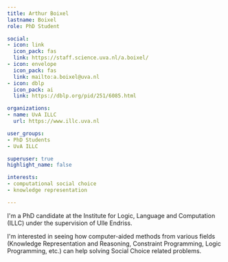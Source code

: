 ```yaml
---
title: Arthur Boixel
lastname: Boixel
role: PhD Student

social:
- icon: link
  icon_pack: fas
  link: https://staff.science.uva.nl/a.boixel/
- icon: envelope
  icon_pack: fas
  link: mailto:a.boixel@uva.nl
- icon: dblp
  icon_pack: ai
  link: https://dblp.org/pid/251/6085.html

organizations:
- name: UvA ILLC
  url: https://www.illc.uva.nl

user_groups:
- PhD Students
- UvA ILLC

superuser: true
highlight_name: false

interests:
- computational social choice
- knowledge representation

---
```


I'm a PhD candidate at the Institute for Logic, Language and Computation (ILLC) under the supervision of Ulle Endriss.

I'm interested in seeing how computer-aided methods from various fields (Knowledge Representation and Reasoning, Constraint Programming, Logic Programming, etc.) can help solving Social Choice related problems. 
